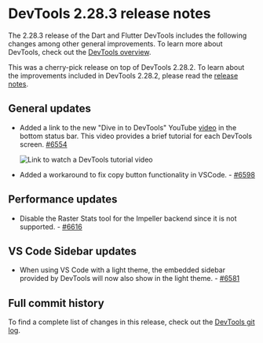 # DevTools 2.28.3 release notes

The 2.28.3 release of the Dart and Flutter DevTools
includes the following changes among other general improvements.
To learn more about DevTools, check out the
[DevTools overview](https://docs.flutter.dev/tools/devtools/overview).

This was a cherry-pick release on top of DevTools 2.28.2.
To learn about the improvements included in DevTools 2.28.2, please read the
[release notes]({{site.url}}/tools/devtools/release-notes/release-notes-2.28.2).

## General updates

* Added a link to the new "Dive in to DevTools" YouTube
  [video](https://www.youtube.com/watch?v=_EYk-E29edo) in the bottom status bar. 
  This video provides a brief tutorial for each DevTools screen.
  [#6554](https://github.com/flutter/devtools/pull/6554)

  ![Link to watch a DevTools tutorial video]({{site.url}}/tools/devtools/release-notes/images-2.28.3/watch_tutorial_link.png "Link to watch a DevTools tutorial video")

* Added a workaround to fix copy button functionality in VSCode. - [#6598](https://github.com/flutter/devtools/pull/6598)

## Performance updates

* Disable the Raster Stats tool for the Impeller backend
  since it is not supported. - [#6616](https://github.com/flutter/devtools/pull/6616)

## VS Code Sidebar updates

* When using VS Code with a light theme, the embedded sidebar provided by
  DevTools will now also show in the light theme. - [#6581](https://github.com/flutter/devtools/pull/6581)

## Full commit history

To find a complete list of changes in this release, check out the
[DevTools git log](https://github.com/flutter/devtools/tree/v2.28.3).
